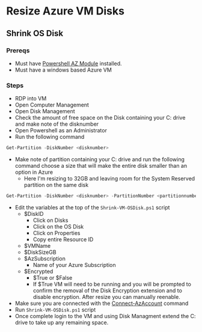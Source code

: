 # Resize Azure VM Disks

## Shrink OS Disk
### Prereqs
* Must have [Powershell AZ Module](https://docs.microsoft.com/en-us/powershell/azure/new-azureps-module-az?view=azps-5.1.0) installed.
* Must have a windows based Azure VM

### Steps
* RDP into VM
* Open Computer Management
* Open Disk Management
* Check the amount of free space on the Disk containing your C: drive and make note of the disknumber
* Open Powershell as an Administrator
* Run the following command
```powershell
Get-Partition -DiskNumber <disknumber>
```
* Make note of partition containing your C: drive and run the following command choose a size that will make the entire disk smaller than an option in Azure
  * Here I'm resizing to 32GB and leaving room for the System Reserved partition on the same disk
```powershell
Get-Partition -DiskNumber <disknumber> -PartitionNumber <partitionnumber> | Resize-Partition -Size 31GB
```
* Edit the variables at the top of the `Shrink-VM-OSDisk.ps1` script
  * $DiskID
    * Click on Disks
    * Click on the OS Disk
    * Click on Properties
    * Copy entire Resource ID
  * $VMName
  * $DiskSizeGB
  * $AzSubscription
    * Name of your Azure Subscription
  * $Encrypted
    * $True or $False
    * If $True VM will need to be running and you will be prompted to confirm the removal of the Disk Encryption extension and to disable encryption. After resize you can manually reenable.
* Make sure you are connected with the [Connect-AzAccount](https://docs.microsoft.com/en-us/powershell/module/az.accounts/connect-azaccount?view=azps-5.1.0) command
* Run `Shrink-VM-OSDisk.ps1` script
* Once complete login to the VM and using Disk Managment extend the C: drive to take up any remaining space.
